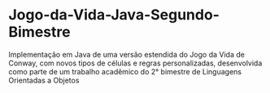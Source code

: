 # Jogo-da-Vida-Java-Segundo-Bimestre
Implementação em Java de uma versão estendida do Jogo da Vida de Conway, com novos tipos de células e regras personalizadas, desenvolvida como parte de um trabalho acadêmico do 2° bimestre de Linguagens Orientadas a Objetos
